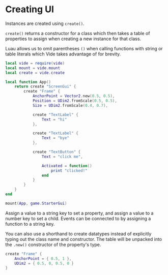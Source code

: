 # Creating UI

Instances are created using `create()`.

`create()` returns a constructor for a class which then takes a table of
properties to assign when creating a new instance for that class.

Luau allows us to omit parentheses `()` when calling functions with string or
table literals which Vide takes advantage of for brevity.

```lua
local vide = require(vide)
local mount = vide.mount
local create = vide.create

local function App()
    return create "ScreenGui" {
        create "Frame" {
            AnchorPoint = Vector2.new(0.5, 0.5),
            Position = UDim2.fromScale(0.5, 0.5),
            Size = UDim2.fromScale(0.4, 0.7),

            create "TextLabel" {
                Text = "hi"
            },

            create "TextLabel" {
                Text = "bye"
            },

            create "TextButton" {
                Text = "click me",

                Activated = function()
                    print "clicked!"
                end
            }
        }
    }
end

mount(App, game.StarterGui)
```

Assign a value to a string key to set a property, and assign a value to a
number key to set a child. Events can be connected to by assigning a function
to a string key.

You can also use a shorthand to create datatypes instead of explicitly typing
out the class name and constructor. The table will be unpacked into the `.new()`
constructor of the property's type.

```lua
create "Frame" {
    AnchorPoint = { 0.5, 1 },
    UDim2 = { 0.5, 0, 0.5, 0 }
}
```
